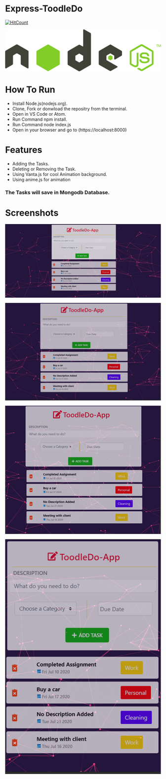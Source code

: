 # Express-ToodleDo
[![HitCount](http://hits.dwyl.com/Ayush32/Express-ToodleDo.svg)](http://hits.dwyl.com/Ayush32/Express-ToodleDo)

![](/images_for_github/nodejs-logo-png-file-node-js-logo-2015-svg-1280.png)

# How To Run

* Install Node.js(nodejs.org).
* Clone, Fork or donwload the repositry from the terminal.
* Open in VS Code or Atom.
* Run Command npm install.
* Run Command node index.js
* Open in your browser and go to (https://localhost:8000)


# Features
* Adding the Tasks.
* Deleting or Removing the Task.
* Using Vanta.js for cool Animation background.
* Using anime.js for animation

### The Tasks will save in Mongodb Database.

# Screenshots

![](/assets/images/1.png)

![](/assets/images/2.png)

![](/assets/images/3.png)

![](/assets/images/4.png)

